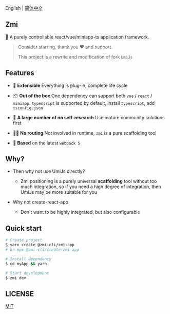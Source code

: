 English | [简体中文](./README.zh-CN.md)

## Zmi

🎃 A purely controllable react/vue/miniapp-ts application framework.

> Consider starring, thank you ❤️ and support.
>
> This project is a rewrite and modification of fork `UmiJs`

## Features

- 🔩 **Extensible** Everything is plug-in, complete life cycle

- 📦 **Out of the box** One dependency can support both `vue` / `react` / `miniapp`. `typescript` is supported by default, install `typescript`, add `tsconfig.json`

- 🙅 **A large number of no self-research** Use mature community solutions first

- 🤷‍♂️ **No routing** Not involved in runtime, `zmi` is a pure scaffolding tool

- 🎉 **Based** on the latest `webpack 5`

## Why?

- Then why not use UmiJs directly?

  - Zmi positioning is a purely universal **scaffolding** tool without too much integration, so if you need a high degree of integration, then UmiJs may be more suitable for you

- Why not create-react-app
  - Don't want to be highly integrated, but also configurable

## Quick start

```bash
# Create project
$ yarn create @zmi-cli/zmi-app
# or npx @zmi-cli/create-zmi-app

# Install dependency
$ cd myApp && yarn

# Start development
$ zmi dev
```

## LICENSE

[MIT](https://github.com/l-zoy/zmi/blob/main/LICENSE)

<!-- yarn debug examples/normal dev -->
